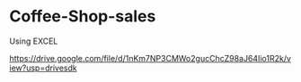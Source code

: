# Coffee-Shop-sales

Using EXCEL

https://drive.google.com/file/d/1nKm7NP3CMWo2gucChcZ98aJ64Iio1R2k/view?usp=drivesdk

